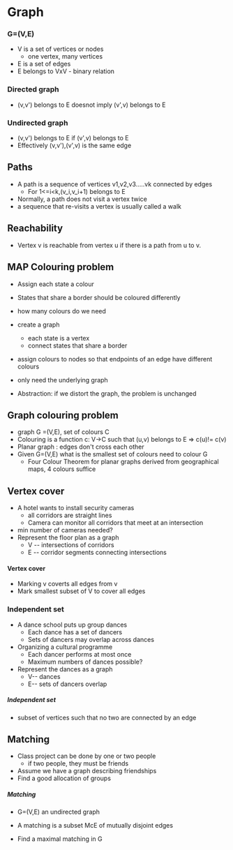 # Graph

### G=(V,E)

- V is a set of vertices or nodes
    - one vertex, many vertices
- E is a set of edges
- E belongs to VxV - binary relation

### Directed graph
- (v,v') belongs to E doesnot imply (v',v) belongs to E
### Undirected graph
- (v,v') belongs to E if (v',v) belongs to E
- Effectively (v,v'),(v',v) is the same edge

## Paths
- A path is a sequence of vertices v1,v2,v3.....vk connected by edges
    - For 1<=i<k,(v_i,v_i+1) belongs to E
- Normally, a path does not visit a vertex twice
- a sequence that re-visits a vertex is usually called a walk

## Reachability
- Vertex v is reachable from vertex u if there is a path from u to v.

## MAP Colouring problem

- Assign each state a colour

- States that share a border should be coloured differently

- how many colours do we need

- create a graph
    - each state is a vertex
    - connect states that share a border
- assign colours to nodes so that endpoints of an edge have different colours

- only need the underlying graph

- Abstraction: if we distort the graph, the problem is unchanged

## Graph colouring problem
- graph G =(V,E), set of colours C
- Colouring is a function c: V->C such that (u,v) belongs to E => c(u)!= c(v)
- Planar graph : edges don't cross each other
- Given G=(V,E) what is the smallest set of colours need to colour G
    - Four Colour Theorem for planar graphs derived from geographical maps, 4 colours suffice

## Vertex cover

- A hotel wants to install security cameras
    - all corridors are straight lines
    - Camera can monitor all corridors that meet at an intersection
- min number of cameras needed?
- Represent the floor plan as a graph
    - V -- intersections of corridors 
    - E -- corridor segments connecting intersections
#### Vertex cover
- Marking v coverts all edges from v
- Mark smallest subset of V to cover all edges

### Independent set
- A dance school puts up group dances
    - Each dance has a set of dancers
    - Sets of dancers may overlap across dances
- Organizing a cultural programme 
    - Each dancer performs at most once
    - Maximum numbers of dances possible?
- Represent the dances as a graph
    - V-- dances
    - E-- sets of dancers overlap
##### Independent set
- subset of vertices such that no two are connected by an edge

## Matching

- Class project can be done by one or two people
    - if two people, they must be friends
- Assume we have a graph describing friendships
- Find a good allocation of groups

##### Matching

- G=(V,E) an undirected graph
- A matching is a subset McE of mutually disjoint edges

- Find a maximal matching in G

